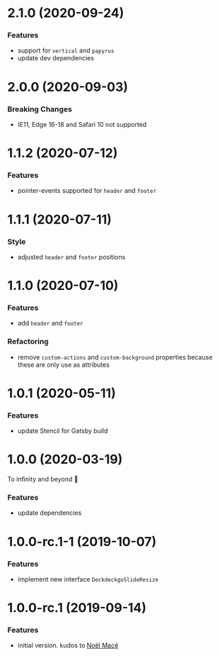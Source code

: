 # 2.1.0 (2020-09-24)

### Features

- support for `vertical` and `papyrus`
- update dev dependencies

# 2.0.0 (2020-09-03)

### Breaking Changes

- IE11, Edge 16-18 and Safari 10 not supported

# 1.1.2 (2020-07-12)

### Features

- pointer-events supported for `header` and `footer`

# 1.1.1 (2020-07-11)

### Style

- adjusted `header` and `footer` positions

# 1.1.0 (2020-07-10)

### Features

- add `header` and `footer`

### Refactoring

- remove `custom-actions` and `custom-background` properties because these are only use as attributes

# 1.0.1 (2020-05-11)

### Features

- update Stencil for Gatsby build

<a name="1.0.0"></a>

# 1.0.0 (2020-03-19)

To infinity and beyond 🚀

### Features

- update dependencies

# 1.0.0-rc.1-1 (2019-10-07)

### Features

- implement new interface `DeckdeckgoSlideResize`

# 1.0.0-rc.1 (2019-09-14)

### Features

- initial version. kudos to [Noël Macé](https://github.com/noelmace)
